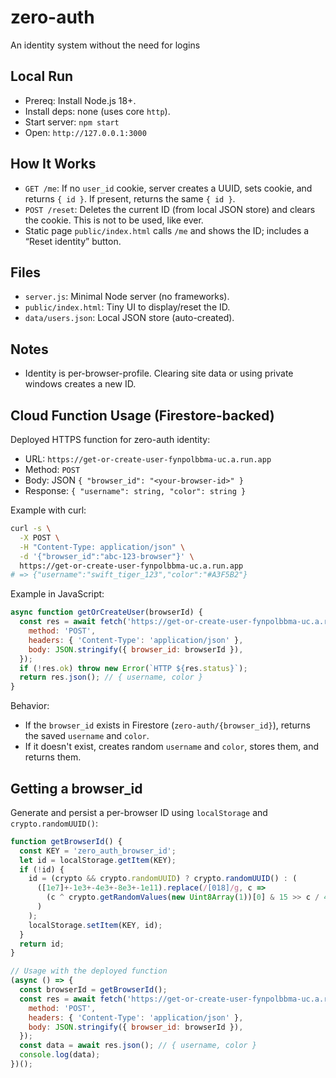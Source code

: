 # zero-auth
An identity system without the need for logins

## Local Run

- Prereq: Install Node.js 18+.
- Install deps: none (uses core `http`).
- Start server: `npm start`
- Open: `http://127.0.0.1:3000`

## How It Works

- `GET /me`: If no `user_id` cookie, server creates a UUID, sets cookie, and returns `{ id }`. If present, returns the same `{ id }`.
- `POST /reset`: Deletes the current ID (from local JSON store) and clears the cookie. This is not to be used, like ever.
- Static page `public/index.html` calls `/me` and shows the ID; includes a “Reset identity” button.

## Files

- `server.js`: Minimal Node server (no frameworks).
- `public/index.html`: Tiny UI to display/reset the ID.
- `data/users.json`: Local JSON store (auto-created).

## Notes

- Identity is per-browser-profile. Clearing site data or using private windows creates a new ID.

## Cloud Function Usage (Firestore-backed)

Deployed HTTPS function for zero-auth identity:

- URL: `https://get-or-create-user-fynpolbbma-uc.a.run.app`
- Method: `POST`
- Body: JSON `{ "browser_id": "<your-browser-id>" }`
- Response: `{ "username": string, "color": string }`

Example with curl:

```bash
curl -s \
  -X POST \
  -H "Content-Type: application/json" \
  -d '{"browser_id":"abc-123-browser"}' \
  https://get-or-create-user-fynpolbbma-uc.a.run.app
# => {"username":"swift_tiger_123","color":"#A3F5B2"}
```

Example in JavaScript:

```js
async function getOrCreateUser(browserId) {
  const res = await fetch('https://get-or-create-user-fynpolbbma-uc.a.run.app', {
    method: 'POST',
    headers: { 'Content-Type': 'application/json' },
    body: JSON.stringify({ browser_id: browserId }),
  });
  if (!res.ok) throw new Error(`HTTP ${res.status}`);
  return res.json(); // { username, color }
}
```

Behavior:

- If the `browser_id` exists in Firestore (`zero-auth/{browser_id}`), returns the saved `username` and `color`.
- If it doesn't exist, creates random `username` and `color`, stores them, and returns them.

## Getting a browser_id

Generate and persist a per-browser ID using `localStorage` and `crypto.randomUUID()`:

```js
function getBrowserId() {
  const KEY = 'zero_auth_browser_id';
  let id = localStorage.getItem(KEY);
  if (!id) {
    id = (crypto && crypto.randomUUID) ? crypto.randomUUID() : (
      ([1e7]+-1e3+-4e3+-8e3+-1e11).replace(/[018]/g, c =>
        (c ^ crypto.getRandomValues(new Uint8Array(1))[0] & 15 >> c / 4).toString(16)
      )
    );
    localStorage.setItem(KEY, id);
  }
  return id;
}

// Usage with the deployed function
(async () => {
  const browserId = getBrowserId();
  const res = await fetch('https://get-or-create-user-fynpolbbma-uc.a.run.app', {
    method: 'POST',
    headers: { 'Content-Type': 'application/json' },
    body: JSON.stringify({ browser_id: browserId }),
  });
  const data = await res.json(); // { username, color }
  console.log(data);
})();
```
